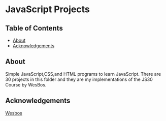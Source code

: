 # JavaScript Projects

## Table of Contents
+ [About](#about)
+ [Acknowledgements](#acknowledgements)

## About <a name = "about"></a>
Simple JavaScript,CSS,and HTML programs to learn JavaScript. There are 30 projects in this folder and they are my implementations of the JS30 Course by WesBos.

## Acknowledgements <a name = "acknowledgements"></a>

[Wesbos](https://javascript30.com/)
